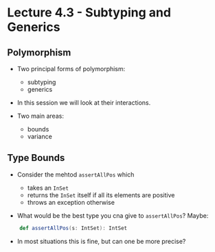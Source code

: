 # Lecture 4.3 - Subtyping and Generics

## Polymorphism
* Two principal forms of polymorphism:
	* subtyping
	* generics

* In this session we will look at their interactions.
* Two main areas:
	* bounds
	* variance

## Type Bounds
* Consider the mehtod `assertAllPos` which
	* takes an `InSet`
	* returns the `InSet` itself if all its elements are positive
	* throws an exception otherwise

* What would be the best type you cna give to `assertAllPos`? Maybe: 	  
```scala
	def assertAllPos(s: IntSet): IntSet
```

* In most situations this is fine, but can one be more precise?
